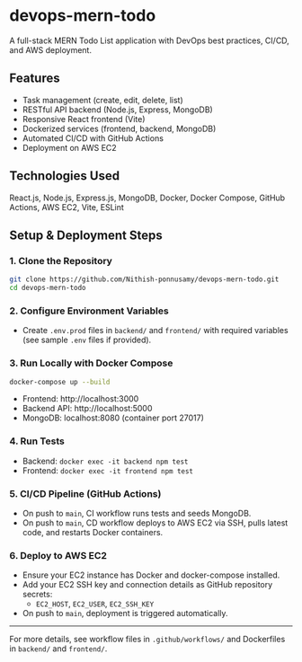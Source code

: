 # devops-mern-todo

A full-stack MERN Todo List application with DevOps best practices, CI/CD, and AWS deployment.

## Features

- Task management (create, edit, delete, list)
- RESTful API backend (Node.js, Express, MongoDB)
- Responsive React frontend (Vite)
- Dockerized services (frontend, backend, MongoDB)
- Automated CI/CD with GitHub Actions
- Deployment on AWS EC2

## Technologies Used

React.js, Node.js, Express.js, MongoDB, Docker, Docker Compose, GitHub Actions, AWS EC2, Vite, ESLint

## Setup & Deployment Steps

### 1. Clone the Repository

```sh
git clone https://github.com/Nithish-ponnusamy/devops-mern-todo.git
cd devops-mern-todo
```

### 2. Configure Environment Variables

- Create `.env.prod` files in `backend/` and `frontend/` with required variables (see sample `.env` files if provided).

### 3. Run Locally with Docker Compose

```sh
docker-compose up --build
```

- Frontend: http://localhost:3000
- Backend API: http://localhost:5000
- MongoDB: localhost:8080 (container port 27017)

### 4. Run Tests

- Backend: `docker exec -it backend npm test`
- Frontend: `docker exec -it frontend npm test`

### 5. CI/CD Pipeline (GitHub Actions)

- On push to `main`, CI workflow runs tests and seeds MongoDB.
- On push to `main`, CD workflow deploys to AWS EC2 via SSH, pulls latest code, and restarts Docker containers.

### 6. Deploy to AWS EC2

- Ensure your EC2 instance has Docker and docker-compose installed.
- Add your EC2 SSH key and connection details as GitHub repository secrets:
  - `EC2_HOST`, `EC2_USER`, `EC2_SSH_KEY`
- On push to `main`, deployment is triggered automatically.

---

For more details, see workflow files in `.github/workflows/` and Dockerfiles in `backend/` and `frontend/`.
